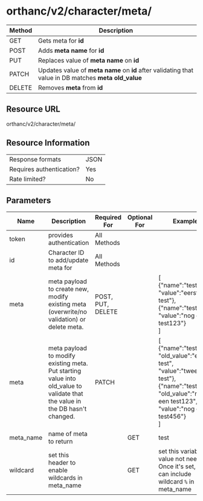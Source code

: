 # orthanc/v2/character/meta/

| Method | Description                                                                                           |
| ------ | ----------------------------------------------------------------------------------------------------- |
| GET    | Gets meta for **id**                                                                                  |
| POST   | Adds **meta name** for **id**                                                                         |
| PUT    | Replaces value of **meta name** on **id**                                                             |
| PATCH  | Updates value of **meta name** on **id** after validating that value in DB matches **meta old_value** |
| DELETE | Removes **meta** from **id**                                                                          |

## Resource URL
orthanc/v2/character/meta/

## Resource Information
|                          |      |
| ------------------------ | ---- |
| Response formats         | JSON |
| Requires authentication? | Yes  |
| Rate limited?            | No   |

## Parameters
| Name      | Description                                                                                                                  | Required For      | Optional For | Example                                                                                                                                                       |
| --------- | ---------------------------------------------------------------------------------------------------------------------------- | ----------------- | ------------ | ------------------------------------------------------------------------------------------------------------------------------------------------------------- |
| token     | provides authentication                                                                                                      | All Methods       |              |                                                                                                                                                               |
| id        | Character ID to add/update meta for                                                                                          | All Methods       |              |                                                                                                                                                               |
| meta      | meta payload to create new, modify existing meta (overwrite/no validation) or delete meta.                                   | POST, PUT, DELETE |              | [</br>{"name":"test", "value":"eerste test"},</br>{"name":"test1", "value":"nog een test123"}</br>]                                                           |
| meta      | meta payload to modify existing meta. Put starting value into old_value to validate that the value in the DB hasn't changed. | PATCH             |              | [</br>{"name":"test", "old_value":"eerste test", "value":"tweede test"},</br>{"name":"test1", "old_value":"nog een test123", "value":"nog een test456"}</br>] |
| meta_name | name of meta to return                                                                                                       |                   | GET          | test                                                                                                                                                          |
| wildcard  | set this header to enable wildcards in meta_name                                                                             |                   | GET          | set this variable. value not needed. Once it's set, you can include wildcard `%` in meta_name                                                                 |
